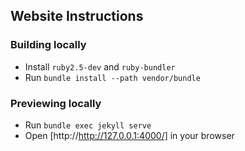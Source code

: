 ## Website Instructions

### Building locally

* Install `ruby2.5-dev` and `ruby-bundler`
* Run `bundle install --path vendor/bundle`

### Previewing locally

* Run `bundle exec jekyll serve`
* Open [http://http://127.0.0.1:4000/] in your browser

